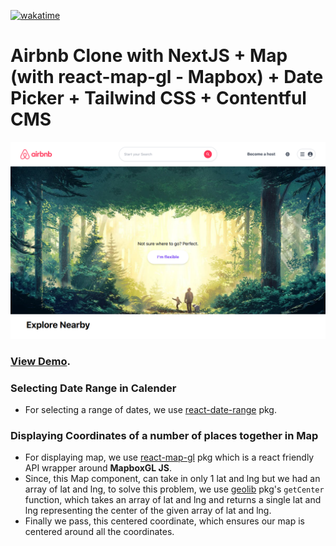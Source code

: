 [![wakatime](https://wakatime.com/badge/github/raunak96/airbnb-clone.svg)](https://wakatime.com/badge/github/raunak96/airbnb-clone)
# Airbnb Clone with NextJS + Map (with react-map-gl - Mapbox) + Date Picker + Tailwind CSS + Contentful CMS

![App Demo](/assets/app-demo.png)
### [View Demo](https://rawn-airbnb.vercel.app/).

### Selecting Date Range in Calender
- For selecting a range of dates, we use [react-date-range](https://github.com/hypeserver/react-date-range) pkg.

### Displaying Coordinates of a number of places together in Map
- For displaying map, we use [react-map-gl](https://github.com/visgl/react-map-gl) pkg which is a react friendly API wrapper around **MapboxGL JS**.
- Since, this Map component, can take in only 1 lat and lng but we had an array of lat and lng, to solve this problem, we use [geolib](https://github.com/manuelbieh/geolib) pkg's `getCenter` function, which takes an array of lat and lng and returns a single lat and lng representing the center of the given array of lat and lng.
- Finally we pass, this centered coordinate, which ensures our map is centered around all the coordinates.

